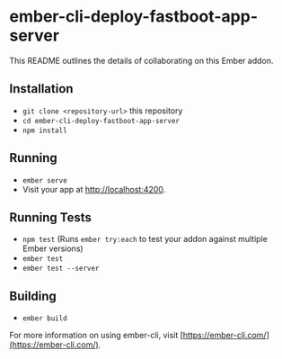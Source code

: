# ember-cli-deploy-fastboot-app-server

This README outlines the details of collaborating on this Ember addon.

## Installation

* `git clone <repository-url>` this repository
* `cd ember-cli-deploy-fastboot-app-server`
* `npm install`

## Running

* `ember serve`
* Visit your app at [http://localhost:4200](http://localhost:4200).

## Running Tests

* `npm test` (Runs `ember try:each` to test your addon against multiple Ember versions)
* `ember test`
* `ember test --server`

## Building

* `ember build`

For more information on using ember-cli, visit [https://ember-cli.com/](https://ember-cli.com/).
